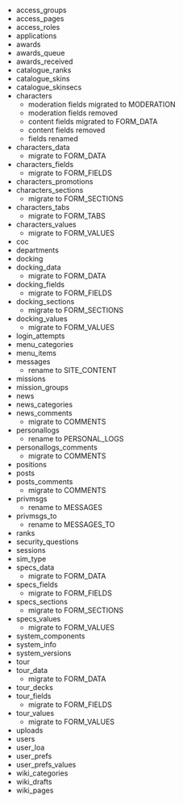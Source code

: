 * access_groups
* access_pages
* access_roles
* applications
* awards
* awards_queue
* awards_received
* catalogue_ranks
* catalogue_skins
* catalogue_skinsecs
* characters
	* moderation fields migrated to MODERATION
	* moderation fields removed
	* content fields migrated to FORM_DATA
	* content fields removed
	* fields renamed
* characters_data
	* migrate to FORM_DATA
* characters_fields
	* migrate to FORM_FIELDS
* characters_promotions
* characters_sections
	* migrate to FORM_SECTIONS
* characters_tabs
	* migrate to FORM_TABS
* characters_values
	* migrate to FORM_VALUES
* coc
* departments
* docking
* docking_data
	* migrate to FORM_DATA
* docking_fields
	* migrate to FORM_FIELDS
* docking_sections
	* migrate to FORM_SECTIONS
* docking_values
	* migrate to FORM_VALUES
* login_attempts
* menu_categories
* menu_items
* messages
	* rename to SITE_CONTENT
* missions
* mission_groups
* news
* news_categories
* news_comments
	* migrate to COMMENTS
* personallogs
	* rename to PERSONAL_LOGS
* personallogs_comments
	* migrate to COMMENTS
* positions
* posts
* posts_comments
	* migrate to COMMENTS
* privmsgs
	* rename to MESSAGES
* privmsgs_to
	* rename to MESSAGES_TO
* ranks
* security_questions
* sessions
* sim_type
* specs_data
	* migrate to FORM_DATA
* specs_fields
	* migrate to FORM_FIELDS
* specs_sections
	* migrate to FORM_SECTIONS
* specs_values
	* migrate to FORM_VALUES
* system_components
* system_info
* system_versions
* tour
* tour_data
	* migrate to FORM_DATA
* tour_decks
* tour_fields
	* migrate to FORM_FIELDS
* tour_values
	* migrate to FORM_VALUES
* uploads
* users
* user_loa
* user_prefs
* user_prefs_values
* wiki_categories
* wiki_drafts
* wiki_pages